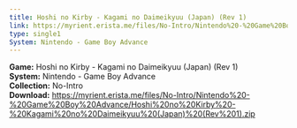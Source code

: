 ```yaml
---
title: Hoshi no Kirby - Kagami no Daimeikyuu (Japan) (Rev 1)
link: https://myrient.erista.me/files/No-Intro/Nintendo%20-%20Game%20Boy%20Advance/Hoshi%20no%20Kirby%20-%20Kagami%20no%20Daimeikyuu%20(Japan)%20(Rev%201).zip
type: single1
System: Nintendo - Game Boy Advance
---
```

<b>Game:</b> Hoshi no Kirby - Kagami no Daimeikyuu (Japan) (Rev 1)<br>
<b>System:</b> Nintendo - Game Boy Advance<br>
<b>Collection:</b> No-Intro<br>
<b>Download:</b> https://myrient.erista.me/files/No-Intro/Nintendo%20-%20Game%20Boy%20Advance/Hoshi%20no%20Kirby%20-%20Kagami%20no%20Daimeikyuu%20(Japan)%20(Rev%201).zip